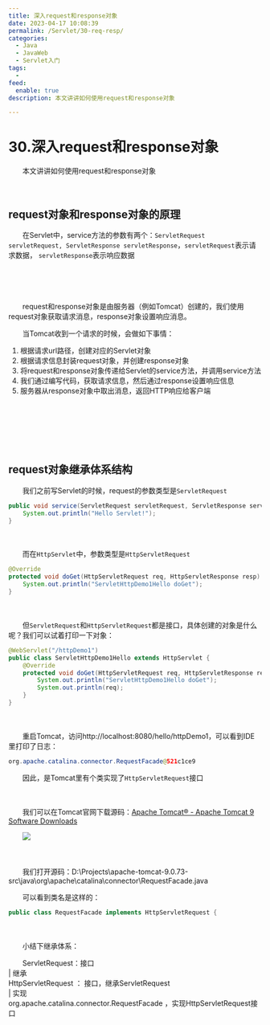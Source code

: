 ```yaml
---
title: 深入request和response对象
date: 2023-04-17 10:08:39
permalink: /Servlet/30-req-resp/
categories:
  - Java
  - JavaWeb
  - Servlet入门
tags:
  - 
feed:
  enable: true
description: 本文讲讲如何使用request和response对象

---
```

# 30.深入request和response对象

　　本文讲讲如何使用request和response对象

<!-- more -->　‍

## request对象和response对象的原理

　　在Servlet中，service方法的参数有两个：`ServletRequest servletRequest, ServletResponse servletResponse`，`servletRequest`表示请求数据， `servletResponse`表示响应数据

　　‍

　　‍

　　request和response对象是由服务器（例如Tomcat）创建的，我们使用request对象获取请求消息，response对象设置响应消息。

　　当Tomcat收到一个请求的时候，会做如下事情：

1. 根据请求url路径，创建对应的Servlet对象
2. 根据请求信息封装request对象，并创建response对象
3. 将request和response对象传递给Servlet的service方法，并调用service方法
4. 我们通过编写代码，获取请求信息，然后通过response设置响应信息
5. 服务器从response对象中取出消息，返回HTTP响应给客户端

　　‍

　　

　　‍

## request对象继承体系结构

　　我们之前写Servlet的时候，request的参数类型是`ServletRequest`

```java
public void service(ServletRequest servletRequest, ServletResponse servletResponse) throws ServletException, IOException {
    System.out.println("Hello Servlet!");
}
```

　　‍

　　而在`HttpServlet`中，参数类型是`HttpServletRequest`

```java
@Override
protected void doGet(HttpServletRequest req, HttpServletResponse resp) throws ServletException, IOException {
    System.out.println("ServletHttpDemo1Hello doGet");
}
```

　　‍

　　但`ServletRequest`和`HttpServletRequest`都是接口，具体创建的对象是什么呢？我们可以试着打印一下对象：

```java
@WebServlet("/httpDemo1")
public class ServletHttpDemo1Hello extends HttpServlet {
    @Override
    protected void doGet(HttpServletRequest req, HttpServletResponse resp) throws ServletException, IOException {
        System.out.println("ServletHttpDemo1Hello doGet");
        System.out.println(req);
    }
}
```

　　‍

　　重启Tomcat，访问http://localhost:8080/hello/httpDemo1，可以看到IDE里打印了日志：

```java
org.apache.catalina.connector.RequestFacade@521c1ce9
```

　　因此，是Tomcat里有个类实现了`HttpServletRequest`接口

　　‍

　　我们可以在Tomcat官网下载源码：[Apache Tomcat® - Apache Tomcat 9 Software Downloads](https://tomcat.apache.org/download-90.cgi)

　　![](https://image.peterjxl.com/blog/image-20230401162513-7ps5pia.png)

　　‍

　　我们打开源码：D:\Projects\apache-tomcat-9.0.73-src\java\org\apache\catalina\connector\RequestFacade.java

　　可以看到类名是这样的：

```java
public class RequestFacade implements HttpServletRequest {
```

　　‍

　　小结下继承体系：

　　ServletRequest：接口  
|	继承  
HttpServletRequest	： 接口，继承ServletRequest  
|	实现  
org.apache.catalina.connector.RequestFacade ，实现HttpServletRequest接口

　　‍

　　‍

　　‍

　　‍
